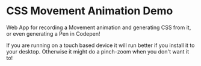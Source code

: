 # CSS Movement Animation Demo
Web App for recording a Movement animation and generating CSS from it, or even generating a Pen in Codepen!

If you are running on a touch based device it will run better if you install it to your desktop. Otherwise it might do a pinch-zoom when you don't want it to!
